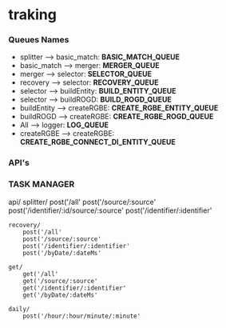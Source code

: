 # traking

### Queues Names
- splitter    --> basic_match:  **BASIC_MATCH_QUEUE**
- basic_match --> merger:       **MERGER_QUEUE**
- merger      --> selector:     **SELECTOR_QUEUE**
- recovery    --> selector:     **RECOVERY_QUEUE**
- selector    --> buildEntity:  **BUILD_ENTITY_QUEUE**
- selector    --> buildROGD:    **BUILD_ROGD_QUEUE**
- buildEntity --> createRGBE:   **CREATE_RGBE_ENTITY_QUEUE**
- buildROGD   --> createRGBE:   **CREATE_RGBE_ROGD_QUEUE**
- All         --> logger:       **LOG_QUEUE**
- createRGBE  --> createRGBE:   **CREATE_RGBE_CONNECT_DI_ENTITY_QUEUE**

### API's

  ### TASK MANAGER
  
  api/
    splitter/
        post('/all'
        post('/source/:source'
        post('/identifier/:id/source/:source'
        post('/identifier/:identifier'

    recovery/
        post('/all'
        post('/source/:source'
        post('/identifier/:identifier'
        post('/byDate/:dateMs'
    
    get/
        get('/all'
        get('/source/:source'
        get('/identifier/:identifier'
        get('/byDate/:dateMs'
    
    daily/
        post('/hour/:hour/minute/:minute'
